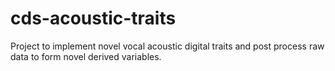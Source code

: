 # cds-acoustic-traits
Project to implement novel vocal acoustic digital traits and post process raw data to form novel derived variables.

